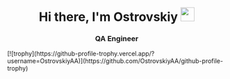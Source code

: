 <h1 align="center">Hi there, I'm Ostrovskiy</a> 
<img src="https://github.com/blackcater/blackcater/raw/main/images/Hi.gif" height="32"/></h1>
<h3 align="center">QA Engineer</h3>
[![trophy](https://github-profile-trophy.vercel.app/?username=OstrovskiyAA)](https://github.com/OstrovskiyAA/github-profile-trophy)
